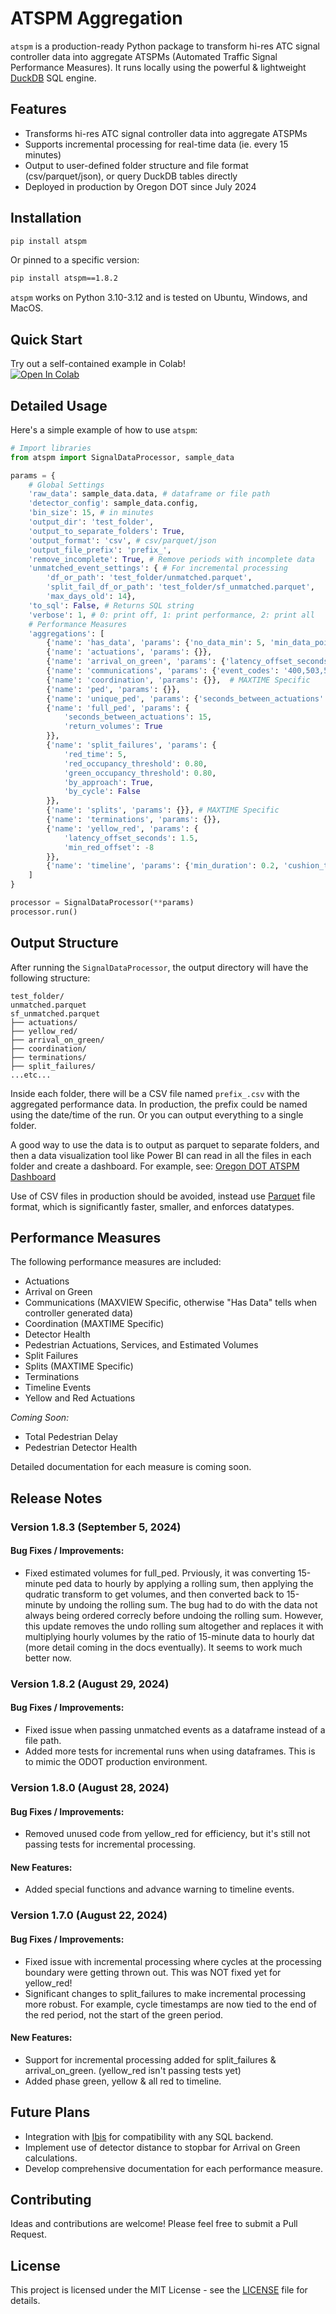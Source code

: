 # ATSPM Aggregation

`atspm` is a production-ready Python package to transform hi-res ATC signal controller data into aggregate ATSPMs (Automated Traffic Signal Performance Measures). It runs locally using the powerful & lightweight [DuckDB](https://duckdb.org/) SQL engine.

## Features

- Transforms hi-res ATC signal controller data into aggregate ATSPMs
- Supports incremental processing for real-time data (ie. every 15 minutes)
- Output to user-defined folder structure and file format (csv/parquet/json), or query DuckDB tables directly
- Deployed in production by Oregon DOT since July 2024

## Installation

```bash
pip install atspm
```
Or pinned to a specific version:
```bash
pip install atspm==1.8.2 
```
`atspm` works on Python 3.10-3.12 and is tested on Ubuntu, Windows, and MacOS.

## Quick Start

Try out a self-contained example in Colab!<br>
[![Open In Colab](https://colab.research.google.com/assets/colab-badge.svg)](https://colab.research.google.com/drive/14SPXPjpwbBEPpjKBN5s4LoqtHWSllvip?usp=sharing)

## Detailed Usage

Here's a simple example of how to use `atspm`:

```python
# Import libraries
from atspm import SignalDataProcessor, sample_data

params = {
    # Global Settings
    'raw_data': sample_data.data, # dataframe or file path
    'detector_config': sample_data.config,
    'bin_size': 15, # in minutes
    'output_dir': 'test_folder',
    'output_to_separate_folders': True,
    'output_format': 'csv', # csv/parquet/json
    'output_file_prefix': 'prefix_',
    'remove_incomplete': True, # Remove periods with incomplete data
    'unmatched_event_settings': { # For incremental processing
        'df_or_path': 'test_folder/unmatched.parquet',
        'split_fail_df_or_path': 'test_folder/sf_unmatched.parquet',
        'max_days_old': 14},
    'to_sql': False, # Returns SQL string
    'verbose': 1, # 0: print off, 1: print performance, 2: print all
    # Performance Measures
    'aggregations': [
        {'name': 'has_data', 'params': {'no_data_min': 5, 'min_data_points': 3}},
        {'name': 'actuations', 'params': {}},
        {'name': 'arrival_on_green', 'params': {'latency_offset_seconds': 0}},
        {'name': 'communications', 'params': {'event_codes': '400,503,502'}},# MAXVIEW Specific
        {'name': 'coordination', 'params': {}},  # MAXTIME Specific
        {'name': 'ped', 'params': {}},
        {'name': 'unique_ped', 'params': {'seconds_between_actuations': 15}},
        {'name': 'full_ped', 'params': {
            'seconds_between_actuations': 15,
            'return_volumes': True
        }},
        {'name': 'split_failures', 'params': {
            'red_time': 5,
            'red_occupancy_threshold': 0.80,
            'green_occupancy_threshold': 0.80,
            'by_approach': True,
            'by_cycle': False
        }},
        {'name': 'splits', 'params': {}}, # MAXTIME Specific
        {'name': 'terminations', 'params': {}},
        {'name': 'yellow_red', 'params': {
            'latency_offset_seconds': 1.5,
            'min_red_offset': -8
        }},
        {'name': 'timeline', 'params': {'min_duration': 0.2, 'cushion_time': 60}},
    ]
}

processor = SignalDataProcessor(**params)
processor.run()
```

## Output Structure

After running the `SignalDataProcessor`, the output directory will have the following structure:

```
test_folder/
unmatched.parquet
sf_unmatched.parquet
├── actuations/
├── yellow_red/
├── arrival_on_green/
├── coordination/
├── terminations/
├── split_failures/
...etc...
```

Inside each folder, there will be a CSV file named `prefix_.csv` with the aggregated performance data. In production, the prefix could be named using the date/time of the run. Or you can output everything to a single folder.

A good way to use the data is to output as parquet to separate folders, and then a data visualization tool like Power BI can read in all the files in each folder and create a dashboard. For example, see: [Oregon DOT ATSPM Dashboard](https://app.powerbigov.us/view?r=eyJrIjoiNzhmNTUzNDItMzkzNi00YzZhLTkyYWQtYzM1OGExMDk3Zjk1IiwidCI6IjI4YjBkMDEzLTQ2YmMtNGE2NC04ZDg2LTFjOGEzMWNmNTkwZCJ9)

Use of CSV files in production should be avoided, instead use [Parquet](https://parquet.apache.org/) file format, which is significantly faster, smaller, and enforces datatypes.

## Performance Measures

The following performance measures are included:

- Actuations
- Arrival on Green
- Communications (MAXVIEW Specific, otherwise "Has Data" tells when controller generated data)
- Coordination (MAXTIME Specific)
- Detector Health
- Pedestrian Actuations, Services, and Estimated Volumes
- Split Failures
- Splits (MAXTIME Specific)
- Terminations
- Timeline Events
- Yellow and Red Actuations

*Coming Soon:*
- Total Pedestrian Delay
- Pedestrian Detector Health

Detailed documentation for each measure is coming soon.

## Release Notes

### Version 1.8.3 (September 5, 2024)

#### Bug Fixes / Improvements:
- Fixed estimated volumes for full_ped. Prviously, it was converting 15-minute ped data to hourly by applying a rolling sum, then applying the qudratic transform to get volumes, and then converted back to 15-minute by undoing the rolling sum. The bug had to do with the data not always being ordered correcly before undoing the rolling sum. However, this update removes the undo rolling sum altogether and replaces it with multiplying hourly volumes by the ratio of 15-minute data to hourly dat (more detail coming in the docs eventually). It seems to work much better now.

### Version 1.8.2 (August 29, 2024)

#### Bug Fixes / Improvements:
- Fixed issue when passing unmatched events as a dataframe instead of a file path.
- Added more tests for incremental runs when using dataframes. This is to mimic the ODOT production environment.

### Version 1.8.0 (August 28, 2024)

#### Bug Fixes / Improvements:
- Removed unused code from yellow_red for efficiency, but it's still not passing tests for incremental processing.

#### New Features:
- Added special functions and advance warning to timeline events.

### Version 1.7.0 (August 22, 2024)

#### Bug Fixes / Improvements:
- Fixed issue with incremental processing where cycles at the processing boundary were getting thrown out. This was NOT fixed yet for yellow_red!
- Significant changes to split_failures to make incremental processing more robust. For example, cycle timestamps are now tied to the end of the red period, not the start of the green period. 

#### New Features:
- Support for incremental processing added for split_failures & arrival_on_green. (yellow_red isn't passing tests yet)
- Added phase green, yellow & all red to timeline. 

## Future Plans

- Integration with [Ibis](https://ibis-project.org/) for compatibility with any SQL backend.
- Implement use of detector distance to stopbar for Arrival on Green calculations.
- Develop comprehensive documentation for each performance measure.

## Contributing

Ideas and contributions are welcome! Please feel free to submit a Pull Request.

## License

This project is licensed under the MIT License - see the [LICENSE](LICENSE) file for details.
